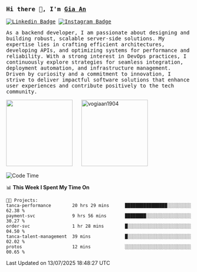 ### <samp>Hi there 👋, I'm <a href="https://www.linkedin.com/in/vogiaan1904/" target="_blank">Gia An</a></samp>

<samp> [![Linkedin Badge](https://img.shields.io/badge/-LinkedIn-0e76a8?style=flat-square&logo=Linkedin&logoColor=white)](https://linkedin.com/in/vogiaan1904)
[![Instagram Badge](https://img.shields.io/badge/-Instagram-e4405f?style=flat-square&logo=Instagram&logoColor=white)](https://instagram.com/_.ja.ann_/) </samp> 

<samp>As a backend developer, I am passionate about designing and building robust, scalable server-side solutions. My expertise lies in crafting efficient architectures, developing APIs, and optimizing systems for performance and reliability. With a strong interest in DevOps practices, I continuously explore strategies for seamless integration, deployment automation, and infrastructure management. Driven by curiosity and a commitment to innovation, I strive to deliver impactful software solutions that enhance user experiences and contribute positively to the tech community.</samp>



<div>
  <img height="180em" src="https://github-readme-stats.vercel.app/api/top-langs/?username=vogiaan1904&show_icons=true&hide_border=true&layout=compact&langs_count=10&theme=transparent&include_orgs=true"/>
  &nbsp;&nbsp;&nbsp;&nbsp;
  <img height="180em" src="https://github-readme-stats.vercel.app/api?username=vogiaan1904&show_icons=true&hide_border=true&&count_private=true&include_all_commits=true&theme=transparent&locale=en" alt="vogiaan1904" />
</div>






<!--START_SECTION:waka-->
![Code Time](http://img.shields.io/badge/Code%20Time-1%2C176%20hrs%2051%20mins-blue)

📊 **This Week I Spent My Time On** 

```text
🐱‍💻 Projects: 
tanca-performance        20 hrs 29 mins      ████████████████░░░░░░░░░   62.38 % 
payment-svc              9 hrs 56 mins       ████████░░░░░░░░░░░░░░░░░   30.27 % 
order-svc                1 hr 28 mins        █░░░░░░░░░░░░░░░░░░░░░░░░   04.50 % 
tanca-talent-management  39 mins             █░░░░░░░░░░░░░░░░░░░░░░░░   02.02 % 
protos                   12 mins             ░░░░░░░░░░░░░░░░░░░░░░░░░   00.65 % 
```


 Last Updated on 13/07/2025 18:48:27 UTC
<!--END_SECTION:waka-->
